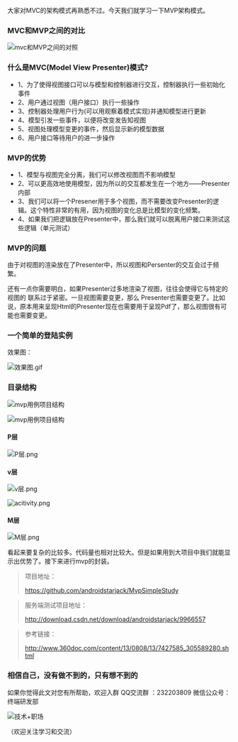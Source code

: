 大家对MVC的架构模式再熟悉不过。今天我们就学习一下MVP架构模式。


### MVC和MVP之间的对比


 
![mvc和MVP之间的对照](http://upload-images.jianshu.io/upload_images/4614633-b9bdf5938cfb90cf.png?imageMogr2/auto-orient/strip%7CimageView2/2/w/1240)





### 什么是MVC(Model View Presenter)模式?

- 1、为了使得视图接口可以与模型和控制器进行交互，控制器执行一些初始化事件
- 2、用户通过视图（用户接口）执行一些操作
- 3、控制器处理用户行为(可以用观察着模式实现)并通知模型进行更新
- 4、模型引发一些事件，以便将改变发告知视图
- 5、视图处理模型变更的事件，然后显示新的模型数据
- 6、用户接口等待用户的进一步操作

### MVP的优势
- 1、模型与视图完全分离，我们可以修改视图而不影响模型
- 2、可以更高效地使用模型，因为所以的交互都发生在一个地方——Presenter内部
- 3、我们可以将一个Presener用于多个视图，而不需要改变Presenter的逻辑。这个特性非常的有用，因为视图的变化总是比模型的变化频繁。
- 4、如果我们把逻辑放在Presenter中，那么我们就可以脱离用户接口来测试这些逻辑（单元测试）
### MVP的问题
由于对视图的渲染放在了Presenter中，所以视图和Persenter的交互会过于频繁。

还有一点你需要明白，如果Presenter过多地渲染了视图，往往会使得它与特定的视图的 联系过于紧密。一旦视图需要变更，那么 Presenter也需要变更了。比如说，原本用来呈现Html的Presenter现在也需要用于呈现Pdf了，那么视图很有可能也需要变更。



### 一个简单的登陆实例

效果图：

![效果图.gif](http://upload-images.jianshu.io/upload_images/4614633-fe15cb3965f72e93.gif?imageMogr2/auto-orient/strip)

### 目录结构

![mvp用例项目结构](http://upload-images.jianshu.io/upload_images/4614633-ba6b1ef6a29cea75.png?imageMogr2/auto-orient/strip%7CimageView2/2/w/1240)

![mvp用例项目结构](http://upload-images.jianshu.io/upload_images/4614633-92b770b14ae94a90.png?imageMogr2/auto-orient/strip%7CimageView2/2/w/1240)




#### P层

![P层.png](http://upload-images.jianshu.io/upload_images/4614633-986e4eeed1fbc72c.png?imageMogr2/auto-orient/strip%7CimageView2/2/w/1240)

#### v层

![v层.png](http://upload-images.jianshu.io/upload_images/4614633-36b23ca8437c9801.png?imageMogr2/auto-orient/strip%7CimageView2/2/w/1240)

![acitivity.png](http://upload-images.jianshu.io/upload_images/4614633-bd878a68f9e160af.png?imageMogr2/auto-orient/strip%7CimageView2/2/w/1240)

#### M层
![M层.png](http://upload-images.jianshu.io/upload_images/4614633-4030dc7cfbf47fb1.png?imageMogr2/auto-orient/strip%7CimageView2/2/w/1240)

看起来要复杂的比较多。代码量也相对比较大。但是如果用到大项目中我们就能显示出优势了。接下来进行mvp的封装。

>项目地址：
>
>https://github.com/androidstarjack/MvpSimpleStudy

> 服务端测试项目地址：
> 
> http://download.csdn.net/download/androidstarjack/9966557
> 

> 参考链接：
>
> http://www.360doc.com/content/13/0808/13/7427585_305589280.shtml



### 相信自己，没有做不到的，只有想不到的
 如果你觉得此文对您有所帮助，欢迎入群 QQ交流群 ：232203809 
微信公众号：终端研发部 

 
![技术+职场](http://upload-images.jianshu.io/upload_images/4614633-977d06f49c7ba7be.jpg?imageMogr2/auto-orient/strip%7CimageView2/2/w/1240)

（欢迎关注学习和交流） 
 
